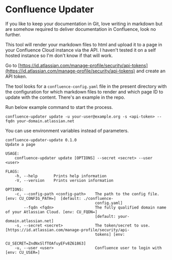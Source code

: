 # Confluence Updater

If you like to keep your documentation in Git, love writing in markdown but are somehow required to deliver documentation in Confluence, look no further.

This tool will render your markdown files to html and upload it to a page in your Confluence Cloud instance via the API. I haven't tested it on a self hosted instance so I'm don't know if that will work.

Go to [https://id.atlassian.com/manage-profile/security/api-tokens](https://id.atlassian.com/manage-profile/security/api-tokens) and create an API token.

The tool looks for a `confluence-config.yaml` file in the present directory with the configuration for which markdown files to render and which page ID to update with the content. There's an example in the repo.

Run below example command to start the process.

```
confluence-updater update -u your-user@example.org -s <api-token> --fqdn your-domain.atlassian.net
```

You can use environment variables instead of parameters.

```
confluence-updater-update 0.1.0
Update a page

USAGE:
    confluence-updater update [OPTIONS] --secret <secret> --user <user>

FLAGS:
    -h, --help       Prints help information
    -V, --version    Prints version information

OPTIONS:
    -c, --config-path <config-path>    The path to the config file. [env: CU_CONFIG_PATH=]  [default: ./confluence-
                                       config.yaml]
        --fqdn <fqdn>                  The fully qualified domain name of your Atlassian Cloud. [env: CU_FQDN=]
                                       [default: your-domain.atlassian.net]
    -s, --secret <secret>              The token/secret to use. [https://id.atlassian.com/manage-profile/security/api-
                                       tokens] [env:
                                       CU_SECRET=ZndNxSlfTOAfuyEFv8Z61863]
    -u, --user <user>                  Confluence user to login with [env: CU_USER=]
```

